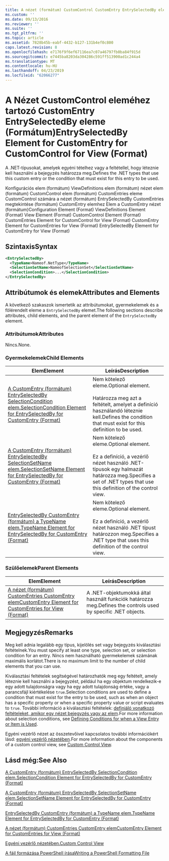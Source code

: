```yaml
---
title: A nézet (formátum) CustomControl CustomEntry EntrySelectedBy eleme |} A Microsoft Docs
ms.custom: ''
ms.date: 09/13/2016
ms.reviewer: ''
ms.suite: ''
ms.tgt_pltfrm: ''
ms.topic: article
ms.assetid: 7828b45b-eabf-4432-b127-131b4ef0c800
caps.latest.revision: 8
ms.openlocfilehash: e7176f9f6ef67116ea7c07a46797fb0ba84f915d
ms.sourcegitcommit: e7445ba8203da304286c591ff513900ad1c244a4
ms.translationtype: MT
ms.contentlocale: hu-HU
ms.lasthandoff: 04/23/2019
ms.locfileid: "62066277"
---
```

# <a name="entryselectedby-element-for-customentry-for-customcontrol-for-view-format"></a><span data-ttu-id="cd9e6-102">A Nézet CustomControl eleméhez tartozó CustomEntry EntrySelectedBy eleme (Formátum)</span><span class="sxs-lookup"><span data-stu-id="cd9e6-102">EntrySelectedBy Element for CustomEntry for CustomControl for View (Format)</span></span>

<span data-ttu-id="cd9e6-103">A .NET-típusokat, amelyek egyéni tételhez vagy a feltétellel, hogy léteznie kell használni a bejegyzés határozza meg.</span><span class="sxs-lookup"><span data-stu-id="cd9e6-103">Defines the .NET types that use this custom entry or the condition that must exist for this entry to be used.</span></span>

<span data-ttu-id="cd9e6-104">Konfigurációs elem (formátum) ViewDefinitions elem (formátum) nézet elem (formátum) CustomControl elem (formátum) CustomEntries eleme CustomControl számára a nézet (formátum) EntrySelectedBy CustomEntries megtekintése (formátum) CustomEntry elemhez Elem a CustomEntry nézet (formátum)</span><span class="sxs-lookup"><span data-stu-id="cd9e6-104">Configuration Element (Format) ViewDefinitions Element (Format) View Element (Format) CustomControl Element (Format) CustomEntries Element for CustomControl for View (Format) CustomEntry Element for CustomEntries for View (Format) EntrySelectedBy Element for CustomEntry for View (Format)</span></span>

## <a name="syntax"></a><span data-ttu-id="cd9e6-105">Szintaxis</span><span class="sxs-lookup"><span data-stu-id="cd9e6-105">Syntax</span></span>

```xml
<EntrySelectedBy>
  <TypeName>Nameof.NetType</TypeName>
  <SelectionSetName>NameofSelectionSet</SelectionSetName>
  <SelectionCondition>...</SelectionCondition>
</EntrySelectedBy>
```

## <a name="attributes-and-elements"></a><span data-ttu-id="cd9e6-106">Attribútumok és elemek</span><span class="sxs-lookup"><span data-stu-id="cd9e6-106">Attributes and Elements</span></span>

<span data-ttu-id="cd9e6-107">A következő szakaszok ismertetik az attribútumokat, gyermekelemek és a fölérendelt eleme a `EntrySelectedBy` elemet.</span><span class="sxs-lookup"><span data-stu-id="cd9e6-107">The following sections describe attributes, child elements, and the parent element of the `EntrySelectedBy` element.</span></span>

### <a name="attributes"></a><span data-ttu-id="cd9e6-108">Attribútumok</span><span class="sxs-lookup"><span data-stu-id="cd9e6-108">Attributes</span></span>

<span data-ttu-id="cd9e6-109">Nincs.</span><span class="sxs-lookup"><span data-stu-id="cd9e6-109">None.</span></span>

### <a name="child-elements"></a><span data-ttu-id="cd9e6-110">Gyermekelemek</span><span class="sxs-lookup"><span data-stu-id="cd9e6-110">Child Elements</span></span>

|<span data-ttu-id="cd9e6-111">Elem</span><span class="sxs-lookup"><span data-stu-id="cd9e6-111">Element</span></span>|<span data-ttu-id="cd9e6-112">Leírás</span><span class="sxs-lookup"><span data-stu-id="cd9e6-112">Description</span></span>|
|-------------|-----------------|
|[<span data-ttu-id="cd9e6-113">A CustomEntry (formátum) EntrySelectedBy SelectionCondition elem.</span><span class="sxs-lookup"><span data-stu-id="cd9e6-113">SelectionCondition Element for EntrySelectedBy for CustomEntry (Format)</span></span>](./selectioncondition-element-for-entryselectedby-for-customcontrol-format.md)|<span data-ttu-id="cd9e6-114">Nem kötelező eleme.</span><span class="sxs-lookup"><span data-stu-id="cd9e6-114">Optional element.</span></span><br /><br /> <span data-ttu-id="cd9e6-115">Határozza meg azt a feltételt, amelyet a definíció használandó léteznie kell.</span><span class="sxs-lookup"><span data-stu-id="cd9e6-115">Defines the condition that must exist for this definition to be used.</span></span>|
|[<span data-ttu-id="cd9e6-116">A CustomEntry (formátum) EntrySelectedBy SelectionSetName elem.</span><span class="sxs-lookup"><span data-stu-id="cd9e6-116">SelectionSetName Element for EntrySelectedBy for CustomEntry (Format)</span></span>](./selectionsetname-element-for-entryselectedby-for-customcontrol-for-view-format.md)|<span data-ttu-id="cd9e6-117">Nem kötelező eleme.</span><span class="sxs-lookup"><span data-stu-id="cd9e6-117">Optional element.</span></span><br /><br /> <span data-ttu-id="cd9e6-118">Ez a definíció, a vezérlő nézet használó .NET-típusok egy halmazát határozza meg.</span><span class="sxs-lookup"><span data-stu-id="cd9e6-118">Specifies a set of .NET types that use this definition of the control view.</span></span>|
|[<span data-ttu-id="cd9e6-119">EntrySelectedBy CustomEntry (formátum) a TypeName elem.</span><span class="sxs-lookup"><span data-stu-id="cd9e6-119">TypeName Element for EntrySelectedBy for CustomEntry (Format)</span></span>](./typename-element-for-selectioncondition-for-customcontrol-for-view-format.md)|<span data-ttu-id="cd9e6-120">Nem kötelező eleme.</span><span class="sxs-lookup"><span data-stu-id="cd9e6-120">Optional element.</span></span><br /><br /> <span data-ttu-id="cd9e6-121">Ez a definíció, a vezérlő nézet használó .NET típust határozzon meg.</span><span class="sxs-lookup"><span data-stu-id="cd9e6-121">Specifies a .NET type that uses this definition of the control view.</span></span>|

### <a name="parent-elements"></a><span data-ttu-id="cd9e6-122">Szülőelemek</span><span class="sxs-lookup"><span data-stu-id="cd9e6-122">Parent Elements</span></span>

|<span data-ttu-id="cd9e6-123">Elem</span><span class="sxs-lookup"><span data-stu-id="cd9e6-123">Element</span></span>|<span data-ttu-id="cd9e6-124">Leírás</span><span class="sxs-lookup"><span data-stu-id="cd9e6-124">Description</span></span>|
|-------------|-----------------|
|[<span data-ttu-id="cd9e6-125">A nézet (formátum) CustomEntries CustomEntry elem</span><span class="sxs-lookup"><span data-stu-id="cd9e6-125">CustomEntry Element for CustomEntries for View (Format)</span></span>](./customentry-element-for-customentries-for-customcontrol-for-view-format.md)|<span data-ttu-id="cd9e6-126">A .NET-objektumokká által használt funkciók határozza meg.</span><span class="sxs-lookup"><span data-stu-id="cd9e6-126">Defines the controls used by specific .NET objects.</span></span>|

## <a name="remarks"></a><span data-ttu-id="cd9e6-127">Megjegyzés</span><span class="sxs-lookup"><span data-stu-id="cd9e6-127">Remarks</span></span>

<span data-ttu-id="cd9e6-128">Meg kell adnia legalább egy típus, kijelölés set vagy bejegyzés kiválasztási feltételnek.</span><span class="sxs-lookup"><span data-stu-id="cd9e6-128">You must specify at least one type, selection set, or selection condition for an entry.</span></span> <span data-ttu-id="cd9e6-129">Nincs nem használható gyermekelemek számának maximális korlátot.</span><span class="sxs-lookup"><span data-stu-id="cd9e6-129">There is no maximum limit to the number of child elements that you can use.</span></span>

<span data-ttu-id="cd9e6-130">Kiválasztási feltételek segítségével határozhatók meg egy feltételt, amely léteznie kell használni a bejegyzést, például ha egy objektum rendelkezik-e egy adott tulajdonságra vagy ha egy adott tulajdonság értéke, vagy a parancsfájl kiértékelése `true`.</span><span class="sxs-lookup"><span data-stu-id="cd9e6-130">Selection conditions are used to define a condition that must exist for the entry to be used, such as when an object has a specific property or when a specific property value or script evaluates to `true`.</span></span> <span data-ttu-id="cd9e6-131">További információ a kiválasztási feltételek: [definiáló vonatkozó feltételeket, amikor egy nézet bejegyzés vagy az elem](./defining-conditions-for-displaying-data.md).</span><span class="sxs-lookup"><span data-stu-id="cd9e6-131">For more information about selection conditions, see [Defining Conditions for when a View Entry or Item is Used](./defining-conditions-for-displaying-data.md).</span></span>

<span data-ttu-id="cd9e6-132">Egyéni vezérlő nézet az összetevőivel kapcsolatos további információkért lásd: [egyéni vezérlő nézetében](./creating-custom-controls.md).</span><span class="sxs-lookup"><span data-stu-id="cd9e6-132">For more information about the components of a custom control view, see [Custom Control View](./creating-custom-controls.md).</span></span>

## <a name="see-also"></a><span data-ttu-id="cd9e6-133">Lásd még:</span><span class="sxs-lookup"><span data-stu-id="cd9e6-133">See Also</span></span>

[<span data-ttu-id="cd9e6-134">A CustomEntry (formátum) EntrySelectedBy SelectionCondition elem.</span><span class="sxs-lookup"><span data-stu-id="cd9e6-134">SelectionCondition Element for EntrySelectedBy for CustomEntry (Format)</span></span>](./selectioncondition-element-for-entryselectedby-for-customcontrol-format.md)

[<span data-ttu-id="cd9e6-135">A CustomEntry (formátum) EntrySelectedBy SelectionSetName elem.</span><span class="sxs-lookup"><span data-stu-id="cd9e6-135">SelectionSetName Element for EntrySelectedBy for CustomEntry (Format)</span></span>](./selectionsetname-element-for-entryselectedby-for-customcontrol-for-view-format.md)

[<span data-ttu-id="cd9e6-136">EntrySelectedBy CustomEntry (formátum) a TypeName elem.</span><span class="sxs-lookup"><span data-stu-id="cd9e6-136">TypeName Element for EntrySelectedBy for CustomEntry (Format)</span></span>](./typename-element-for-selectioncondition-for-customcontrol-for-view-format.md)

[<span data-ttu-id="cd9e6-137">A nézet (formátum) CustomEntries CustomEntry elem</span><span class="sxs-lookup"><span data-stu-id="cd9e6-137">CustomEntry Element for CustomEntries for View (Format)</span></span>](./customentry-element-for-customentries-for-customcontrol-for-view-format.md)

[<span data-ttu-id="cd9e6-138">Egyéni vezérlő nézetében.</span><span class="sxs-lookup"><span data-stu-id="cd9e6-138">Custom Control View</span></span>](./creating-custom-controls.md)

[<span data-ttu-id="cd9e6-139">A fájl formázása PowerShell írása</span><span class="sxs-lookup"><span data-stu-id="cd9e6-139">Writing a PowerShell Formatting File</span></span>](./writing-a-powershell-formatting-file.md)
